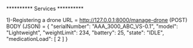 ********** Services **********

1)-Registering a drone
URL = http://127.0.0.1:8000/manage-drone (POST)
BODY (JSON) =  {
            "serialNumber": "AAA_3000_ABC_VS-0.1",
            "model": "Lightweight",
            "weightLimit": 234,
            "battery": 25,
            "state": "IDLE",
            "medicationLoad": [
                2
            ]
        } 